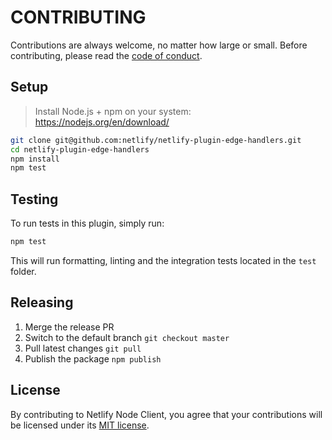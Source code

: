 # CONTRIBUTING

Contributions are always welcome, no matter how large or small. Before contributing, please read the
[code of conduct](CODE_OF_CONDUCT.md).

## Setup

> Install Node.js + npm on your system: https://nodejs.org/en/download/

```sh
git clone git@github.com:netlify/netlify-plugin-edge-handlers.git
cd netlify-plugin-edge-handlers
npm install
npm test
```

## Testing

To run tests in this plugin, simply run:

```sh
npm test
```

This will run formatting, linting and the integration tests located in the `test` folder.

## Releasing

1. Merge the release PR
2. Switch to the default branch `git checkout master`
3. Pull latest changes `git pull`
4. Publish the package `npm publish`

## License

By contributing to Netlify Node Client, you agree that your contributions will be licensed under its
[MIT license](LICENSE).
